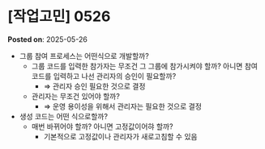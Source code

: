 # [작업고민] 0526
**Posted on**: 2025-05-26

<ul>
<li>그룹 참여 프로세스는 어떤식으로 개발할까?
<ul>
<li>그룹 코드를 입력한 참가자는 무조건 그 그룹에 참가시켜야 할까? 아니면 참여 코드를 입력하고 나선 관리자의 승인이 필요할까?
<ul>
<li>&rArr; 관리자 승인 필요한 것으로 결정</li>
</ul>
</li>
<li>관리자는 무조건 있어야 할까?
<ul>
<li>&rArr; 운영 용이성을 위해서 관리자는 필요한 것으로 결정</li>
</ul>
</li>
</ul>
</li>
<li>생성 코드는 어떤 식으로할까?
<ul>
<li>매번 바뀌어야 할까? 아니면 고정값이어햐 할까?
<ul>
<li>기본적으로 고정값이나 관리자가 새로고침할 수 있음</li>
</ul>
</li>
</ul>
</li>
</ul>